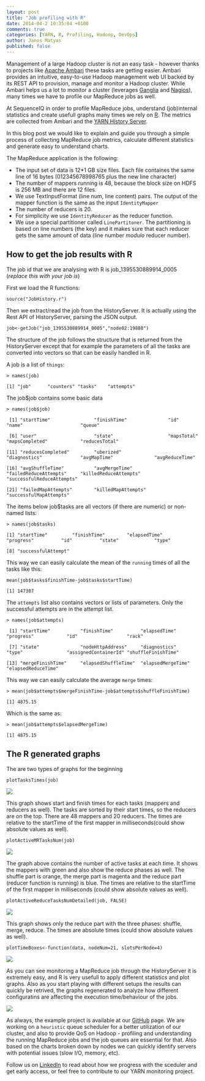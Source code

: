 ```yaml
---
layout: post
title: "Job profiling with R"
date: 2014-04-2 10:35:04 +0100
comments: true
categories: [YARN, R, Profiling, Hadoop, DevOps]
author: Janos Matyas
published: false
---
```


Management of a large Hadoop cluster is not an easy task - however thanks to projects like [Apache Ambari](http://ambari.apache.org/) these tasks are getting easier. Ambari provides an intuitive, easy-to-use Hadoop management web UI backed by its REST API to provision, manage and monitor a Hadoop cluster. While Ambari helps us a lot to monitor a cluster (leverages [Ganglia](http://ganglia.sourceforge.net/) and [Nagios](http://www.nagios.org/)), many times we have to profile our MapReduce jobs as well. 

At SequenceIQ in order to profile MapReduce jobs, understand (job)internal statistics and create usefull graphs many times we rely on [R](http://www.r-project.org/). The metrics are collected from Ambari and the [YARN History Server](http://hadoop.apache.org/docs/stable/hadoop-yarn/hadoop-yarn-site/HistoryServerRest.html).

In this blog post we would like to explain and guide you through a simple process of collecting MapReduce job metrics, calculate different statistics and generate easy to understand charts.

The MapReduce application is the following:
* The input set of data is 12*1 GB size files. Each file containes the same line of 16 bytes (012345678998765 plus the new line character)
* The number of mappers running is 48, because the block size on HDFS is 256 MB and there are 12 files. 
* We use TextInputFormat (line num, line content) pairs. The output of the mapper function is the same as the input `IdentityMapper`
* The number of reducers is 20.
* For simplicity we use `IdentityReducer` as the reducer function.
* We use a special partitioner called `LinePartitoner`. The partitioning is based on line numbers (the key) and it makes sure that each reducer gets the same amount of data (line number *modulo* reducer number).

## How to get the job results with R

The job id that we are analysing with R is job_1395530889914_0005 (*replace this with your job is*)

First we load the R functions:

`source("JobHistory.r")`

Then we extract/read the job from the HistoryServer. It is actually using the Rest API of HistoryServer, parsing the JSON output.

`job<-getJob("job_1395530889914_0005","node02:19888")`

The structure of the job follows the structure that is returned from the HistoryServer except that for example the parameters of all the tasks are converted into vectors so that can be easily handled in R.

A job is a list of `things`:

`> names(job)`

`[1] "job"      "counters" "tasks"    "attempts"`

The job$job contains some basic data

`> names(job$job)`

` [1] "startTime"                "finishTime"               "id"                       "name"                     "queue"`

` [6] "user"                     "state"                    "mapsTotal"                "mapsCompleted"            "reducesTotal"`

`[11] "reducesCompleted"         "uberized"                 "diagnostics"              "avgMapTime"               "avgReduceTime"`

`[16] "avgShuffleTime"           "avgMergeTime"             "failedReduceAttempts"     "killedReduceAttempts"     "successfulReduceAttempts"`

`[21] "failedMapAttempts"        "killedMapAttempts"        "successfulMapAttempts"`

The items below job$tasks are all vectors (if there are numeric) or non-named lists:

`> names(job$tasks)`

`[1] "startTime"         "finishTime"        "elapsedTime"       "progress"          "id"          "state"             "type"`

`[8] "successfulAttempt"`

This way we can easily calculate the mean of the `running` times of all the tasks like this:

`mean(job$tasks$finishTime-job$tasks$startTime)`

`[1] 147307`

The `attempts` list also contains vectors or lists of parameters. Only the successful attempts are in the attempt list.

`> names(job$attempts)`

` [1] "startTime"           "finishTime"          "elapsedTime"         "progress"            "id"                  "rack"`

` [7] "state"               "nodeHttpAddress"     "diagnostics"         "type"                "assignedContainerId" "shuffleFinishTime"`

`[13] "mergeFinishTime"     "elapsedShuffleTime"  "elapsedMergeTime"    "elapsedReduceTime"`

This way we can easily calculate the average `merge` times:

`> mean(job$attempts$mergeFinishTime-job$attempts$shuffleFinishTime)`

`[1] 4875.15`

Which is the same as:

`> mean(job$attempts$elapsedMergeTime)`

`[1] 4875.15`

## The R generated graphs
The are two types of graphs for the beginning

`plotTasksTimes(job)`

![](https://raw.githubusercontent.com/sequenceiq/yarn-monitoring/master/images/48_mappers_20_reducers_mr_task_times.png)

This graph shows start and finish times for each tasks (mappers and reducers as well). The tasks are sorted by their start times, so the reducers are on the top. There are 48 mappers and 20 reducers. The times are relative to the startTime of the first mapper in milliseconds(could show absolute values as well).

`plotActiveMRTasksNum(job)`

![](https://raw.githubusercontent.com/sequenceiq/yarn-monitoring/master/images/48_mappers_20_reducers_mr.png)

The graph above contains the number of active tasks at each time. It shows the mappers with green and also show the reduce phases as well. The shuffle part is orange, the merge part is magenta and the reduce part (reducer function is running) is blue. The times are relative to the startTime of the first mapper in milliseconds (could show absolute values as well).

`plotActiveReduceTasksNumDetailed(job, FALSE)`

![](https://raw.githubusercontent.com/sequenceiq/yarn-monitoring/master/images/48_mappers_20_reducers_reduce_phases.png)


This graph shows only the reduce part with the three phases: shuffle, merge, reduce. The times are absolute times (could show absolute values as well).

`plotTimeBoxes<-function(data, nodeNum=21, slotsPerNode=4)`

![](https://raw.githubusercontent.com/sequenceiq/yarn-monitoring/master/images/48_mappers_20_reducers_mr_by_nodes.png)


As you can see monitoring a MapReduce job through the HistoryServer it is extremely easy, and R is very usefull to apply different statistics and plot graphs. Also as you start playing with different setups the results can quickly be retrived, the graphs regenerated to analyze how different configuratins are affecting the execution time/behaviour of the jobs.

![](https://raw.githubusercontent.com/sequenceiq/yarn-monitoring/master/images/96_mappers_20_reducers_mr_by_nodes.png)


As always, the example project is available at our [GitHub](https://github.com/sequenceiq/yarn-monitoring) page. We are working on a `heuristic` queue scheduler for a better utilization of our cluster, and also to provide QoS on Hadoop - profiling and understanding the running MapReduce jobs and the job queues are essential for that. Also based on the charts broken down by nodes we can quickly identify servers with potential issues (slow I/O, memory, etc).

Follow us on [LinkedIn](https://www.linkedin.com/company/sequenceiq/) to read about how we progress with the sceduler and get early access, or feel free to contribute to our YARN monitoring project.


 

